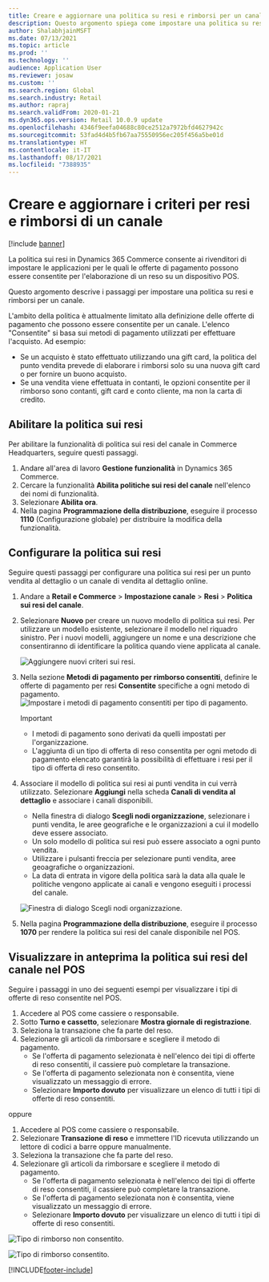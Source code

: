 ```yaml
---
title: Creare e aggiornare una politica su resi e rimborsi per un canale
description: Questo argomento spiega come impostare una politica su resi e rimborsi per un canale.
author: ShalabhjainMSFT
ms.date: 07/13/2021
ms.topic: article
ms.prod: ''
ms.technology: ''
audience: Application User
ms.reviewer: josaw
ms.custom: ''
ms.search.region: Global
ms.search.industry: Retail
ms.author: rapraj
ms.search.validFrom: 2020-01-21
ms.dyn365.ops.version: Retail 10.0.9 update
ms.openlocfilehash: 4346f9eefa04688c80ce2512a7972bfd4627942c
ms.sourcegitcommit: 53fad4d4b5fb67aa75550956ec205f456a5be01d
ms.translationtype: HT
ms.contentlocale: it-IT
ms.lasthandoff: 08/17/2021
ms.locfileid: "7388935"
---
```

# <a name="create-and-update-a-returns-and-refunds-policy-for-a-channel"></a>Creare e aggiornare i criteri per resi e rimborsi di un canale

[!include [banner](includes/banner.md)]

La politica sui resi in Dynamics 365 Commerce consente ai rivenditori di impostare le applicazioni per le quali le offerte di pagamento possono essere consentite per l'elaborazione di un reso su un dispositivo POS.  

Questo argomento descrive i passaggi per impostare una politica su resi e rimborsi per un canale.

L'ambito della politica è attualmente limitato alla definizione delle offerte di pagamento che possono essere consentite per un canale. L'elenco "Consentite" si basa sui metodi di pagamento utilizzati per effettuare l'acquisto. Ad esempio:

- Se un acquisto è stato effettuato utilizzando una gift card, la politica del punto vendita prevede di elaborare i rimborsi solo su una nuova gift card o per fornire un buono acquisto. 
- Se una vendita viene effettuata in contanti, le opzioni consentite per il rimborso sono contanti, gift card e conto cliente, ma non la carta di credito. 

## <a name="enable-return-policy"></a>Abilitare la politica sui resi

Per abilitare la funzionalità di politica sui resi del canale in Commerce Headquarters, seguire questi passaggi.

1. Andare all'area di lavoro **Gestione funzionalità** in Dynamics 365 Commerce.
1. Cercare la funzionalità **Abilita politiche sui resi del canale** nell'elenco dei nomi di funzionalità.
1. Selezionare **Abilita ora**.
1. Nella pagina **Programmazione della distribuzione**, eseguire il processo **1110** (Configurazione globale) per distribuire la modifica della funzionalità.

## <a name="configure-return-policy"></a>Configurare la politica sui resi

Seguire questi passaggi per configurare una politica sui resi per un punto vendita al dettaglio o un canale di vendita al dettaglio online.

1. Andare a **Retail e Commerce** \> **Impostazione canale** \> **Resi** \> **Politica sui resi del canale**.

1. Selezionare **Nuovo** per creare un nuovo modello di politica sui resi. Per utilizzare un modello esistente, selezionare il modello nel riquadro sinistro. Per i nuovi modelli, aggiungere un nome e una descrizione che consentiranno di identificare la politica quando viene applicata al canale.

   ![Aggiungere nuovi criteri sui resi.](media/Return-policy-page1.png)
     
   
1. Nella sezione **Metodi di pagamento per rimborso consentiti**, definire le offerte di pagamento per resi **Consentite** specifiche a ogni metodo di pagamento.
   ![Impostare i metodi di pagamento consentiti per tipo di pagamento.](media/Return-policy-page2.png)
   
    > [!IMPORTANT]
    > - I metodi di pagamento sono derivati da quelli impostati per l'organizzazione.
    > - L'aggiunta di un tipo di offerta di reso consentita per ogni metodo di pagamento elencato garantirà la possibilità di effettuare i resi per il tipo di offerta di reso consentito.
    
1. Associare il modello di politica sui resi ai punti vendita in cui verrà utilizzato. Selezionare **Aggiungi** nella scheda **Canali di vendita al dettaglio** e associare i canali disponibili. 

    - Nella finestra di dialogo **Scegli nodi organizzazione**, selezionare i punti vendita, le aree geografiche e le organizzazioni a cui il modello deve essere associato.
    - Un solo modello di politica sui resi può essere associato a ogni punto vendita.
    - Utilizzare i pulsanti freccia per selezionare punti vendita, aree geoagrafiche o organizzazioni.
    - La data di entrata in vigore della politica sarà la data alla quale le politiche vengono applicate ai canali e vengono eseguiti i processi del canale. 

    ![Finestra di dialogo Scegli nodi organizzazione.](media/Return-policy-page3.png)

1. Nella pagina **Programmazione della distribuzione**, eseguire il processo **1070** per rendere la politica sui resi del canale disponibile nel POS.

## <a name="preview-the-channel-return-policy-in-the-pos"></a>Visualizzare in anteprima la politica sui resi del canale nel POS

Seguire i passaggi in uno dei seguenti esempi per visualizzare i tipi di offerte di reso consentite nel POS.

1. Accedere al POS come cassiere o responsabile.
1. Sotto **Turno e cassetto**, selezionare **Mostra giornale di registrazione**.
1. Seleziona la transazione che fa parte del reso. 
1. Selezionare gli articoli da rimborsare e scegliere il metodo di pagamento.  
    - Se l'offerta di pagamento selezionata è nell'elenco dei tipi di offerte di reso consentiti, il cassiere può completare la transazione.
    - Se l'offerta di pagamento selezionata non è consentita, viene visualizzato un messaggio di errore.
    - Selezionare **Importo dovuto** per visualizzare un elenco di tutti i tipi di offerte di reso consentiti.

oppure

1. Accedere al POS come cassiere o responsabile.
1. Selezionare **Transazione di reso** e immettere l'ID ricevuta utilizzando un lettore di codici a barre oppure manualmente. 
1. Seleziona la transazione che fa parte del reso. 
1. Selezionare gli articoli da rimborsare e scegliere il metodo di pagamento.  
    - Se l'offerta di pagamento selezionata è nell'elenco dei tipi di offerte di reso consentiti, il cassiere può completare la transazione.
    - Se l'offerta di pagamento selezionata non è consentita, viene visualizzato un messaggio di errore.
    - Selezionare **Importo dovuto** per visualizzare un elenco di tutti i tipi di offerte di reso consentiti.

![Tipo di rimborso non consentito.](media/Return-policy-page6.png)



![Tipo di rimborso consentito.](media/Return-policy-page5.png)


[!INCLUDE[footer-include](../includes/footer-banner.md)]
